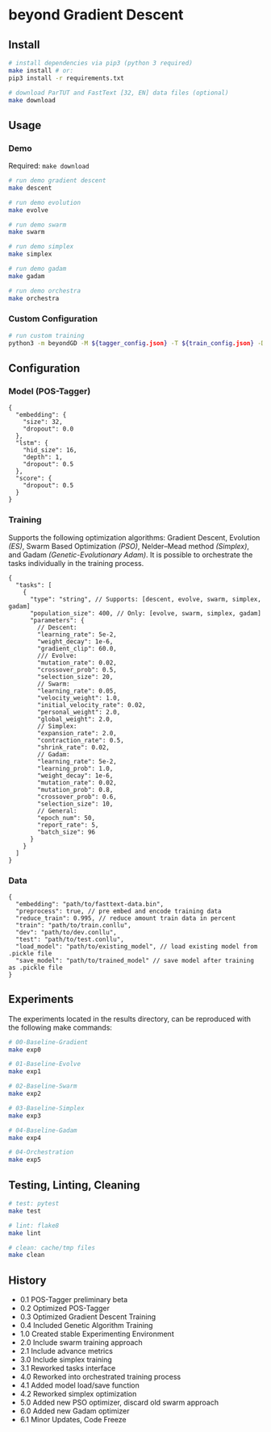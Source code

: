 # beyond Gradient Descent

## Install

```bash
# install dependencies via pip3 (python 3 required)
make install # or:
pip3 install -r requirements.txt

# download ParTUT and FastText [32, EN] data files (optional)
make download
```

## Usage

### Demo

Required: `make download`

```bash
# run demo gradient descent
make descent

# run demo evolution
make evolve

# run demo swarm
make swarm

# run demo simplex
make simplex

# run demo gadam
make gadam

# run demo orchestra
make orchestra
```

### Custom Configuration

```bash
# run custom training
python3 -m beyondGD -M ${tagger_config.json} -T ${train_config.json} -D ${data_config.json}
```

## Configuration

### Model (POS-Tagger)

```jsonc
{
  "embedding": {
    "size": 32,
    "dropout": 0.0
  },
  "lstm": {
    "hid_size": 16,
    "depth": 1,
    "dropout": 0.5
  },
  "score": {
    "dropout": 0.5
  }
}
```

### Training

Supports the following optimization algorithms: Gradient Descent, Evolution _(ES)_, Swarm Based Optimization _(PSO)_, Nelder–Mead method _(Simplex)_, and Gadam _(Genetic-Evolutionary Adam)_.
It is possible to orchestrate the tasks individually in the training process.

```jsonc
{
  "tasks": [
    {
      "type": "string", // Supports: [descent, evolve, swarm, simplex, gadam]
      "population_size": 400, // Only: [evolve, swarm, simplex, gadam]
      "parameters": {
        // Descent:
        "learning_rate": 5e-2,
        "weight_decay": 1e-6,
        "gradient_clip": 60.0,
        /// Evolve:
        "mutation_rate": 0.02,
        "crossover_prob": 0.5,
        "selection_size": 20,
        // Swarm:
        "learning_rate": 0.05,
        "velocity_weight": 1.0,
        "initial_velocity_rate": 0.02,
        "personal_weight": 2.0,
        "global_weight": 2.0,
        // Simplex:
        "expansion_rate": 2.0,
        "contraction_rate": 0.5,
        "shrink_rate": 0.02,
        // Gadam:
        "learning_rate": 5e-2,
        "learning_prob": 1.0,
        "weight_decay": 1e-6,
        "mutation_rate": 0.02,
        "mutation_prob": 0.8,
        "crossover_prob": 0.6,
        "selection_size": 10,
        // General:
        "epoch_num": 50,
        "report_rate": 5,
        "batch_size": 96
      }
    }
  ]
}
```

### Data

```jsonc
{
  "embedding": "path/to/fasttext-data.bin",
  "preprocess": true, // pre embed and encode training data
  "reduce_train": 0.995, // reduce amount train data in percent
  "train": "path/to/train.conllu",
  "dev": "path/to/dev.conllu",
  "test": "path/to/test.conllu",
  "load_model": "path/to/existing_model", // load existing model from .pickle file
  "save_model": "path/to/trained_model" // save model after training as .pickle file
}
```

## Experiments

The experiments located in the results directory, can be reproduced with the following make commands:

```bash
# 00-Baseline-Gradient
make exp0

# 01-Baseline-Evolve
make exp1

# 02-Baseline-Swarm
make exp2

# 03-Baseline-Simplex
make exp3

# 04-Baseline-Gadam
make exp4

# 04-Orchestration
make exp5
```

## Testing, Linting, Cleaning

```bash
# test: pytest
make test

# lint: flake8
make lint

# clean: cache/tmp files
make clean
```

## History

- 0.1 POS-Tagger preliminary beta
- 0.2 Optimized POS-Tagger
- 0.3 Optimized Gradient Descent Training
- 0.4 Included Genetic Algorithm Training
- 1.0 Created stable Experimenting Environment
- 2.0 Include swarm training approach
- 2.1 Include advance metrics
- 3.0 Include simplex training
- 3.1 Reworked tasks interface
- 4.0 Reworked into orchestrated training process
- 4.1 Added model load/save function
- 4.2 Reworked simplex optimization
- 5.0 Added new PSO optimizer, discard old swarm approach
- 6.0 Added new Gadam optimizer
- 6.1 Minor Updates, Code Freeze